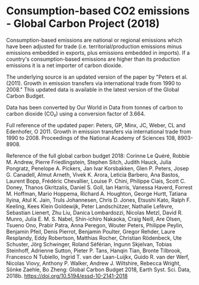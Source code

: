 # Consumption-based CO2 emissions - Global Carbon Project (2018)

Consumption-based emissions are national or regional emissions which have been adjusted for trade (i.e. territorial/production emissions minus emissions embedded in exports, plus emissions embedded in imports). If a country's consumption-based emissions are higher than its production emissions it is a net importer of carbon dioxide.

The underlying source is an updated version of the paper by "Peters et al. (2011). Growth in emission transfers via international trade from 1990 to 2008." This updated data is available in the latest version of the Global Carbon Budget. 

Data has been converted by Our World in Data from tonnes of carbon to carbon dioxide (CO₂) using a conversion factor of 3.664.

Full reference of the updated paper: Peters, GP, Minx, JC, Weber, CL and Edenhofer, O 2011. Growth in emission transfers via international trade from 1990 to 2008. Proceedings of the National Academy of Sciences 108, 8903-8908.

Reference of the full global carbon budget 2018: Corinne Le Quéré, Robbie M. Andrew, Pierre Friedlingstein, Stephen Sitch, Judith Hauck, Julia Pongratz, Penelope A. Pickers, Jan Ivar Korsbakken, Glen P. Peters, Josep G. Canadell, Almut Arneth, Vivek K. Arora, Leticia Barbero, Ana Bastos, Laurent Bopp, Frédéric Chevallier, Louise P. Chini, Philippe Ciais, Scott C. Doney, Thanos Gkritzalis, Daniel S. Goll, Ian Harris, Vanessa Haverd, Forrest M. Hoffman, Mario Hoppema, Richard A. Houghton, George Hurtt, Tatiana Ilyina, Atul K. Jain, Truls Johannesen, Chris D. Jones, Etsushi Kato, Ralph F. Keeling, Kees Klein Goldewijk, Peter Landschützer, Nathalie Lefèvre, Sebastian Lienert, Zhu Liu, Danica Lombardozzi, Nicolas Metzl, David R. Munro, Julia E. M. S. Nabel, Shin-ichiro Nakaoka, Craig Neill, Are Olsen, Tsueno Ono, Prabir Patra, Anna Peregon, Wouter Peters, Philippe Peylin, Benjamin Pfeil, Denis Pierrot, Benjamin Poulter, Gregor Rehder, Laure Resplandy, Eddy Robertson, Matthias Rocher, Christian Rödenbeck, Ute Schuster, Jörg Schwinger, Roland Séférian, Ingunn Skjelvan, Tobias Steinhoff, Adrienne Sutton, Pieter P. Tans, Hanqin Tian, Bronte Tilbrook, Francesco N Tubiello, Ingrid T. van der Laan-Luijkx, Guido R. van der Werf, Nicolas Viovy, Anthony P. Walker, Andrew J. Wiltshire, Rebecca Wright, Sönke Zaehle, Bo Zheng: Global Carbon Budget 2018, Earth Syst. Sci. Data, 2018b. https://doi.org/10.5194/essd-10-2141-2018